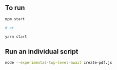 
## To run

```sh
npm start

# or

yarn start
```

## Run an individual script

```sh
node --experimental-top-level-await create-pdf.js
```